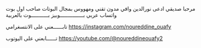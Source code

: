 مرحبا صديقي ادعى نورالدين وافي مدون تقني ومهووس بمجال البوتات صاحب اول بوت واتساب عربي   بـــــــــــــــوبيز بـــــــــــوت بالعربية 

تابــــــعني على الانتسغرامي 
https://instagram.com/noureddine_ouafy


تــــــابعني على اليوتوب 
https://youtube.com/@noureddineouafy2
